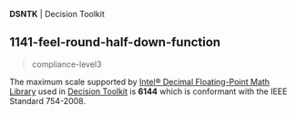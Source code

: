 **DSNTK** | Decision Toolkit

## 1141-feel-round-half-down-function

> compliance-level3

[Intel® Decimal Floating-Point Math Library]: https://www.intel.com/content/www/us/en/developer/articles/tool/intel-decimal-floating-point-math-library.html
[Decision Toolkit]: https://github.com/DecisionToolkit

The maximum scale supported by [Intel® Decimal Floating-Point Math Library]
used in [Decision Toolkit] is **6144** which is conformant with the IEEE Standard 754-2008.

